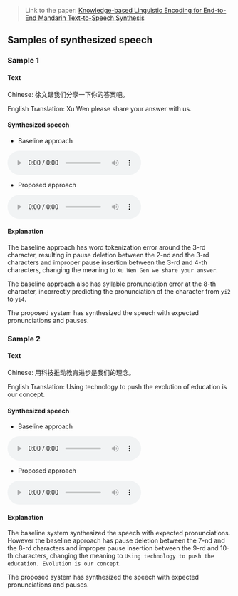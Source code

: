 > Link to the paper: [Knowledge-based Linguistic Encoding for End-to-End Mandarin Text-to-Speech Synthesis](https://github.com/thuhcsi/interspeech2019-tts-samples/raw/master/1118_Paper.pdf)

## Samples of synthesized speech

### Sample 1

#### Text

Chinese: 徐文跟我们分享一下你的答案吧。

English Translation: Xu Wen please share your answer with us.

#### Synthesized speech

* Baseline approach
<audio controls>
  <source src="https://github.com/thuhcsi/interspeech2019-tts-samples/raw/master/sample1-baseline.wav" type="audio/wav">
Your browser does not support the audio element.
</audio>

* Proposed approach
<audio controls>
  <source src="https://github.com/thuhcsi/interspeech2019-tts-samples/raw/master/sample1-proposed.wav" type="audio/wav">
Your browser does not support the audio element.
</audio>

#### Explanation

The baseline approach has word tokenization error around the 3-rd character,
resulting in pause deletion between the 2-nd and the 3-rd characters and improper pause insertion between the 3-rd and 4-th characters,
changing the meaning to `Xu Wen Gen we share your answer`.

The baseline approach also has syllable pronunciation error at the 8-th character,
incorrectly predicting the pronunciation of the character from `yi2` to `yi4`.

The proposed system has synthesized the speech with expected pronunciations and pauses.

### Sample 2

#### Text

Chinese: 用科技推动教育进步是我们的理念。

English Translation: Using technology to push the evolution of education is our concept.

#### Synthesized speech

* Baseline approach
<audio controls>
  <source src="https://github.com/thuhcsi/interspeech2019-tts-samples/raw/master/sample2-baseline.wav" type="audio/wav">
Your browser does not support the audio element.
</audio>

* Proposed approach
<audio controls>
  <source src="https://github.com/thuhcsi/interspeech2019-tts-samples/raw/master/sample2-proposed.wav" type="audio/wav">
Your browser does not support the audio element.
</audio>

#### Explanation

The baseline system synthesized the speech with expected pronunciations.
However the baseline approach has pause deletion between the 7-nd and the 8-rd characters and improper pause insertion between the 9-rd and 10-th characters,
changing the meaning to `Using technology to push the education. Evolution is our concept`.

The proposed system has synthesized the speech with expected pronunciations and pauses.
